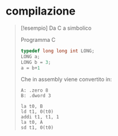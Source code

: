# compilazione

>[!esempio]
>Da C a simbolico
>
> Programma C
>```c
>typedef long long int LONG;
>LONG a;
>LONG b = 3;
>a = b+1
>```
>Che in assembly viene convertito in:
>```armasm
>A: .zero 8
>B: .dword 3
>
>la t0, B
>ld t1, 0(t0)
>addi t1, t1, 1
>la t0, A
>sd t1, 0(t0)
>```